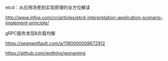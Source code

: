 

etcd：从应用场景到实现原理的全方位解读

http://www.infoq.com/cn/articles/etcd-interpretation-application-scenario-implement-principle/


gRPC服务发现&负载均衡

https://segmentfault.com/a/1190000008672912

https://github.com/wothing/wonaming